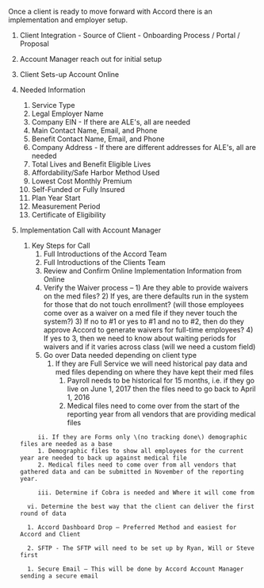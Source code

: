 Once a client is ready to move forward with Accord there is an implementation and employer setup.

1. Client Integration - Source of Client - Onboarding Process / Portal / Proposal
2. Account Manager reach out for initial setup
3. Client Sets-up Account Online
4. Needed Information
   1. Service Type
   2. Legal Employer Name
   3. Company EIN - If there are ALE's, all are needed
   4. Main Contact Name, Email, and Phone
   5. Benefit Contact Name, Email, and Phone
   6. Company Address - If there are different addresses for ALE's, all are needed
   7. Total Lives and Benefit Eligible Lives
   8. Affordability/Safe Harbor Method Used
   9. Lowest Cost Monthly Premium
   10. Self-Funded or Fully Insured
   11. Plan Year Start
   12. Measurement Period
   13. Certificate of Eligibility
5. Implementation Call with Account Manager  
   1. Key Steps for Call  
      1. Full Introductions of the Accord Team  
      2. Full Introductions of the Clients Team  
      3. Review and Confirm Online Implementation Information from Online  
      4. Verify the Waiver process – 1\) Are they able to provide waivers on the med files? 2\) If yes, are there defaults run in the system for those that do not touch enrollment? \(will those employees come over as a waiver on a med file if they never touch the system?\) 3\) If no to \#1 or yes to \#1 and no to \#2, then do they approve Accord to generate waivers for full-time employees? 4\) If yes to 3, then we need to know about waiting periods for waivers and if it varies across class \(will we need a custom field\)  
      5. Go over Data needed depending on client type  
         1. If they are Full Service we will need historical pay data and med files depending on where they have kept their med files  
            1. Payroll needs to be historical for 15 months, i.e. if they go live on June 1, 2017 then the files need to go back to April 1, 2016  
            2. Medical files need to come over from the start of the reporting year from all vendors that are providing medical files

   ```
        ii. If they are Forms only \(no tracking done\) demographic files are needed as a base
        1. Demographic files to show all employees for the current year are needed to back up against medical file
        2. Medical files need to come over from all vendors that gathered data and can be submitted in November of the reporting year.

        iii. Determine if Cobra is needed and Where it will come from

     vi. Determine the best way that the client can deliver the first round of data

     1. Accord Dashboard Drop – Preferred Method and easiest for Accord and Client

     2. SFTP - The SFTP will need to be set up by Ryan, Will or Steve first

     1. Secure Email – This will be done by Accord Account Manager sending a secure email 
   ```



